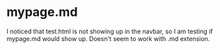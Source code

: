 # mypage.md
I noticed that test.html is not showing up in the navbar, so I am testing if mypage.md would show up.
Doesn't seem to work with .md extension.
